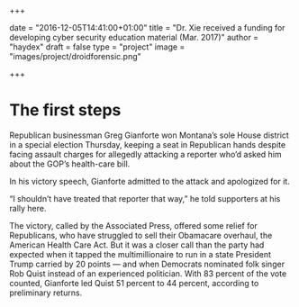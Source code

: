 +++

date = "2016-12-05T14:41:00+01:00"
title = "Dr. Xie received a funding for developing cyber security education material (Mar. 2017)"
author = "haydex"
draft = false
type = "project"
image = "images/project/droidforensic.png"

+++

# The first steps

Republican businessman Greg Gianforte won Montana’s sole House district in a special election Thursday, keeping a seat in Republican hands despite facing assault charges for allegedly attacking a reporter who’d asked him about the GOP’s health-care bill.

In his victory speech, Gianforte admitted to the attack and apologized for it.

“I shouldn’t have treated that reporter that way,” he told supporters at his rally here.

The victory, called by the Associated Press, offered some relief for Republicans, who have struggled to sell their Obamacare overhaul, the American Health Care Act. But it was a closer call than the party had expected when it tapped the multimillionaire to run in a state President Trump carried by 20 points — and when Democrats nominated folk singer Rob Quist instead of an experienced politician. With 83 percent of the vote counted, Gianforte led Quist 51 percent to 44 percent, according to preliminary returns.